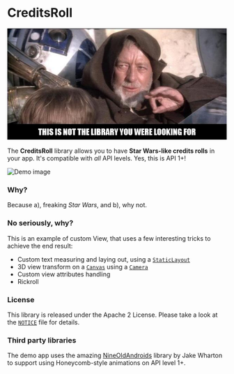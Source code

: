 CreditsRoll
===========

![This is not the library you were looking for.](img/obiwan.jpg)

The **CreditsRoll** library allows you to have **Star Wars-like credits rolls** in your app. It's compatible with
_all_ API levels. Yes, this is API 1+!

![Demo image](img/scroll.gif)

### Why?

Because a), freaking _Star Wars_, and b), why not.

### No seriously, why?

This is an example of custom View, that uses a few interesting tricks to achieve the end result:

* Custom text measuring and laying out, using a
[`StaticLayout`](http://developer.android.com/reference/android/text/StaticLayout.html)
* 3D view transform on a [`Canvas`](http://developer.android.com/reference/android/graphics/Canvas.html)
using a [`Camera`](http://developer.android.com/reference/android/graphics/Camera.html)
* Custom view attributes handling
* Rickroll

### License
This library is released under the Apache 2 License. Please take a look at the [`NOTICE`](NOTICE) file for details.

### Third party libraries
The demo app uses the amazing [NineOldAndroids](http://nineoldandroids.com) library by Jake Wharton to support
using Honeycomb-style animations on API level 1+.
